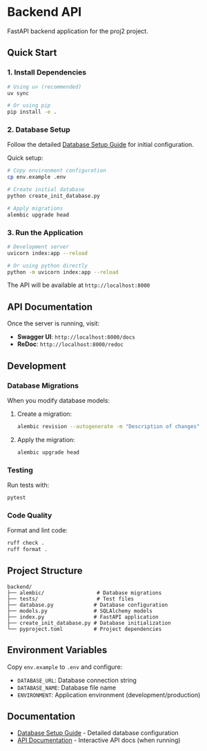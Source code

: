 # Backend API

FastAPI backend application for the proj2 project.

## Quick Start

### 1. Install Dependencies

```bash
# Using uv (recommended)
uv sync

# Or using pip
pip install -e .
```

### 2. Database Setup

Follow the detailed [Database Setup Guide](DATABASE_SETUP.md) for initial configuration.

Quick setup:
```bash
# Copy environment configuration
cp env.example .env

# Create initial database
python create_init_database.py

# Apply migrations
alembic upgrade head
```

### 3. Run the Application

```bash
# Development server
uvicorn index:app --reload

# Or using python directly
python -m uvicorn index:app --reload
```

The API will be available at `http://localhost:8000`

## API Documentation

Once the server is running, visit:
- **Swagger UI**: `http://localhost:8000/docs`
- **ReDoc**: `http://localhost:8000/redoc`

## Development

### Database Migrations

When you modify database models:

1. Create a migration:
   ```bash
   alembic revision --autogenerate -m "Description of changes"
   ```

2. Apply the migration:
   ```bash
   alembic upgrade head
   ```

### Testing

Run tests with:

```bash
pytest
```

### Code Quality

Format and lint code:

```bash
ruff check .
ruff format .
```

## Project Structure

```
backend/
├── alembic/                 # Database migrations
├── tests/                   # Test files
├── database.py             # Database configuration
├── models.py               # SQLAlchemy models
├── index.py                # FastAPI application
├── create_init_database.py # Database initialization
└── pyproject.toml          # Project dependencies
```

## Environment Variables

Copy `env.example` to `.env` and configure:

- `DATABASE_URL`: Database connection string
- `DATABASE_NAME`: Database file name
- `ENVIRONMENT`: Application environment (development/production)

## Documentation

- [Database Setup Guide](DATABASE_SETUP.md) - Detailed database configuration
- [API Documentation](http://localhost:8000/docs) - Interactive API docs (when running)
